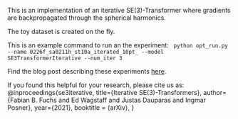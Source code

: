 This is an implementation of an iterative SE(3)-Transformer where gradients are backpropagated through the spherical harmonics.

The toy dataset is created on the fly.

This is an example command to run an the experiment:
``` python opt_run.py --name 0226f_sa0211h_st10a_iterated_10pt_ --model SE3TransformerIterative --num_iter 3```


Find the blog post describing these experiments [here](https://edwag.github.io/se3iterative/).

If you found this helpful for your research, please cite us as:
@inproceedings{se3iterative,
    title={Iterative SE(3)-Transformers},
    author={Fabian B. Fuchs and Ed Wagstaff and Justas Dauparas and Ingmar Posner},
    year={2021},
    booktitle = {arXiv},
}

